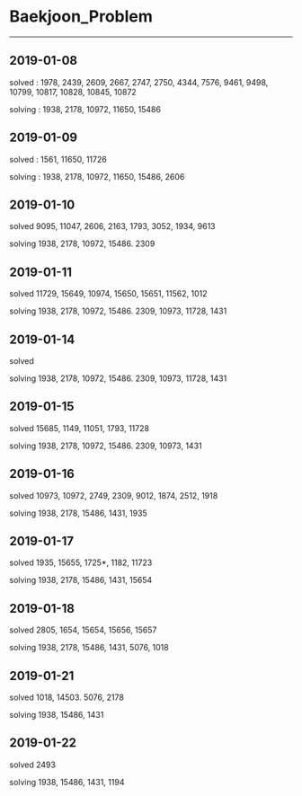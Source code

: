 
# Baekjoon_Problem
---

2019-01-08
--
solved : 1978, 2439, 2609, 2667, 2747, 2750, 4344, 7576, 9461, 9498, 10799, 10817, 10828, 10845, 10872

solving : 1938, 2178, 10972, 11650, 15486

2019-01-09
--
solved : 1561, 11650, 11726

solving : 1938, 2178, 10972, 11650, 15486, 2606

2019-01-10
--
solved 9095, 11047, 2606, 2163, 1793, 3052, 1934, 9613

solving 1938, 2178, 10972, 15486. 2309

2019-01-11
--
solved 11729, 15649, 10974, 15650, 15651, 11562, 1012

solving 1938, 2178, 10972, 15486. 2309, 10973, 11728, 1431


2019-01-14
--
solved 

solving 1938, 2178, 10972, 15486. 2309, 10973, 11728, 1431

2019-01-15
--
solved 15685, 1149, 11051, 1793, 11728

solving 1938, 2178, 10972, 15486. 2309, 10973, 1431

2019-01-16
--
solved 10973, 10972, 2749, 2309, 9012, 1874, 2512, 1918

solving 1938, 2178, 15486, 1431, 1935

2019-01-17
--
solved 1935, 15655, 1725*, 1182, 11723

solving 1938, 2178, 15486, 1431, 15654

2019-01-18
--
solved 2805, 1654, 15654, 15656, 15657

solving 1938, 2178, 15486, 1431, 5076, 1018

2019-01-21
--
solved 1018, 14503. 5076, 2178

solving 1938, 15486, 1431

2019-01-22
--
solved 2493

solving 1938, 15486, 1431, 1194